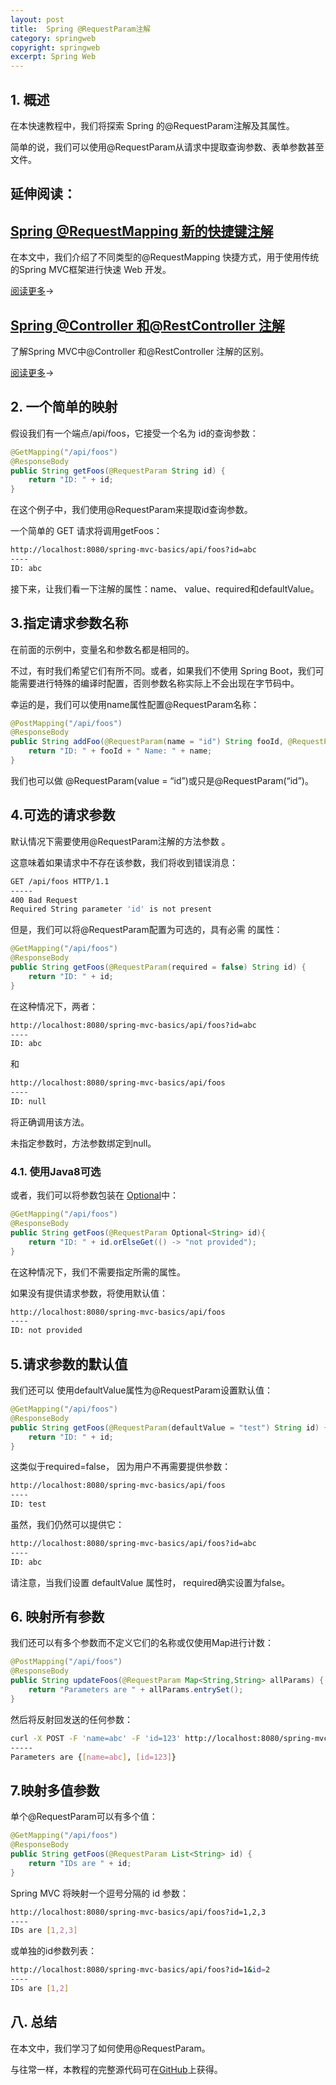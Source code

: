 ```yaml
---
layout: post
title:  Spring @RequestParam注解
category: springweb
copyright: springweb
excerpt: Spring Web
---
```


## 1. 概述

在本快速教程中，我们将探索 Spring 的@RequestParam注解及其属性。

简单的说，我们可以使用@RequestParam从请求中提取查询参数、表单参数甚至文件。

## 延伸阅读：

## [Spring @RequestMapping 新的快捷键注解](https://www.baeldung.com/spring-new-requestmapping-shortcuts)

在本文中，我们介绍了不同类型的@RequestMapping 快捷方式，用于使用传统的Spring MVC框架进行快速 Web 开发。

[阅读更多](https://www.baeldung.com/spring-new-requestmapping-shortcuts)→

## [Spring @Controller 和@RestController 注解](https://www.baeldung.com/spring-controller-vs-restcontroller)

了解Spring MVC中@Controller 和@RestController 注解的区别。

[阅读更多](https://www.baeldung.com/spring-controller-vs-restcontroller)→

## 2. 一个简单的映射

假设我们有一个端点/api/foos，它接受一个名为 id的查询参数：

```java
@GetMapping("/api/foos")
@ResponseBody
public String getFoos(@RequestParam String id) {
    return "ID: " + id;
}
```

在这个例子中，我们使用@RequestParam来提取id查询参数。

一个简单的 GET 请求将调用getFoos：

```bash
http://localhost:8080/spring-mvc-basics/api/foos?id=abc
----
ID: abc
```

接下来，让我们看一下注解的属性：name、 value、required和defaultValue。

## 3.指定请求参数名称

在前面的示例中，变量名和参数名都是相同的。

不过，有时我们希望它们有所不同。或者，如果我们不使用 Spring Boot，我们可能需要进行特殊的编译时配置，否则参数名称实际上不会出现在字节码中。

幸运的是，我们可以使用name属性配置@RequestParam名称：

```java
@PostMapping("/api/foos")
@ResponseBody
public String addFoo(@RequestParam(name = "id") String fooId, @RequestParam String name) { 
    return "ID: " + fooId + " Name: " + name;
}
```

我们也可以做 @RequestParam(value = “id”)或只是@RequestParam(“id”)。

## 4.可选的请求参数

 默认情况下需要使用@RequestParam注解的方法参数 。

这意味着如果请求中不存在该参数，我们将收到错误消息：

```bash
GET /api/foos HTTP/1.1
-----
400 Bad Request
Required String parameter 'id' is not present
```

但是，我们可以将@RequestParam配置为可选的，具有必需 的属性：

```java
@GetMapping("/api/foos")
@ResponseBody
public String getFoos(@RequestParam(required = false) String id) { 
    return "ID: " + id;
}
```

在这种情况下，两者：

```bash
http://localhost:8080/spring-mvc-basics/api/foos?id=abc
----
ID: abc
```

和

```bash
http://localhost:8080/spring-mvc-basics/api/foos
----
ID: null
```

将正确调用该方法。

未指定参数时，方法参数绑定到null。

### 4.1. 使用Java8可选

或者，我们可以将参数包装在 [Optional](https://www.baeldung.com/java-optional)中：

```java
@GetMapping("/api/foos")
@ResponseBody
public String getFoos(@RequestParam Optional<String> id){
    return "ID: " + id.orElseGet(() -> "not provided");
}
```

在这种情况下，我们不需要指定所需的属性。

如果没有提供请求参数，将使用默认值：

```bash
http://localhost:8080/spring-mvc-basics/api/foos 
---- 
ID: not provided
```

## 5.请求参数的默认值

我们还可以 使用defaultValue属性为@RequestParam设置默认值：

```java
@GetMapping("/api/foos")
@ResponseBody
public String getFoos(@RequestParam(defaultValue = "test") String id) {
    return "ID: " + id;
}
```

这类似于required=false， 因为用户不再需要提供参数：

```bash
http://localhost:8080/spring-mvc-basics/api/foos
----
ID: test
```

虽然，我们仍然可以提供它：

```bash
http://localhost:8080/spring-mvc-basics/api/foos?id=abc
----
ID: abc
```

请注意，当我们设置 defaultValue 属性时， required确实设置为false。

## 6. 映射所有参数

我们还可以有多个参数而不定义它们的名称或仅使用Map进行计数：

```java
@PostMapping("/api/foos")
@ResponseBody
public String updateFoos(@RequestParam Map<String,String> allParams) {
    return "Parameters are " + allParams.entrySet();
}
```

然后将反射回发送的任何参数：

```bash
curl -X POST -F 'name=abc' -F 'id=123' http://localhost:8080/spring-mvc-basics/api/foos
-----
Parameters are {[name=abc], [id=123]}
```

## 7.映射多值参数

单个@RequestParam可以有多个值：

```java
@GetMapping("/api/foos")
@ResponseBody
public String getFoos(@RequestParam List<String> id) {
    return "IDs are " + id;
}
```

Spring MVC 将映射一个逗号分隔的 id 参数：

```bash
http://localhost:8080/spring-mvc-basics/api/foos?id=1,2,3
----
IDs are [1,2,3]
```

或单独的id参数列表：

```bash
http://localhost:8080/spring-mvc-basics/api/foos?id=1&id=2
----
IDs are [1,2]
```

## 八. 总结

在本文中，我们学习了如何使用@RequestParam。

与往常一样，本教程的完整源代码可在[GitHub](https://github.com/tuyucheng7/taketoday-tutorial4j/tree/master/spring-web-modules)上获得。